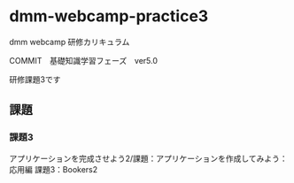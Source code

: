 # dmm-webcamp-practice3

dmm webcamp 研修カリキュラム

COMMIT　基礎知識学習フェーズ　ver5.0

研修課題3です

## 課題

### 課題3

アプリケーションを完成させよう2/課題：アプリケーションを作成してみよう：応用編
課題3：Bookers2
